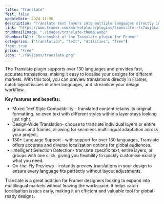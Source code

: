 ```yaml
---
title: "Translate"
feat: false
updateDate: 2024-11-08
description: "Translate text layers into multiple languages directly in Framer."
link: "https://www.framer.com/marketplace/plugins/translate--7x7usj6iwif9feeszbi8ljj9z/?via=julesvcode"
thumbnailImage: "./images/translate-thumb.webp"
thumbnailAlt: "Screenshot of the Translate plugin for Framer"
categories: ["translation", "text", "utilities", "free"]
free: true
price: "Free"
icon: "./favicons/translate.png"
---
```


The Translate plugin supports over 130 languages and provides fast, accurate translations, making it easy to localise your designs for different markets. With this tool, you can preview translations directly in Framer, catch layout issues in other languages, and streamline your design workflow.

<b>Key features and benefits:</b>

- Mixed Text Style Compatibility - translated content retains its original formatting, so even text with different styles within a layer stays looking just right.
- Design-Wide Translation-  choose to translate individual layers or entire groups and frames, allowing for seamless multilingual adaptation across your project.
- 130+ Language Support - with support for over 130 languages, Translate offers accurate and diverse localisation options for global audiences.
- Intelligent Selection Detection- translate specific text, entire layers, or groups with one click, giving you flexibility to quickly customise exactly what you need.
- On-the-Fly Previews - instantly preview translations in your design to ensure every language fits perfectly without layout adjustments.

Translate is a great addition for Framer designers looking to expand into multilingual markets without leaving the workspace. It helps catch localisation issues early, making it an efficient and valuable tool for global-ready designs.